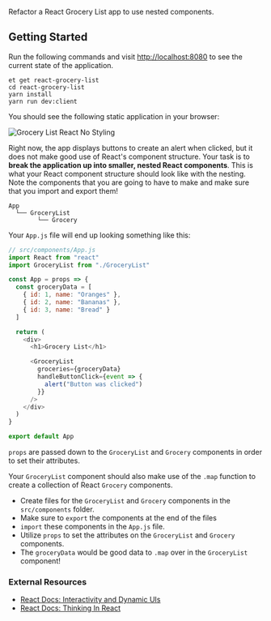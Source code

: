Refactor a React Grocery List app to use nested components.

## Getting Started

Run the following commands and visit <http://localhost:8080> to see the current state of the application.

```no-highlight
et get react-grocery-list
cd react-grocery-list
yarn install
yarn run dev:client
```

You should see the following static application in your browser:

![Grocery List React No Styling][grocery-list-react-no-styling]

Right now, the app displays buttons to create an alert when clicked, but it does not make good use of React's component structure. Your task is to **break the application up into smaller, nested React components**. This is what your React component structure should look like with the nesting. Note the components that you are going to have to make and make sure that you import and export them!

```no-highlight
App
  └── GroceryList
        └── Grocery
```

Your `App.js` file will end up looking something like this:

```javascript
// src/components/App.js
import React from "react"
import GroceryList from "./GroceryList"

const App = props => {
  const groceryData = [
    { id: 1, name: "Oranges" },
    { id: 2, name: "Bananas" },
    { id: 3, name: "Bread" }
  ]

  return (
    <div>
      <h1>Grocery List</h1>

      <GroceryList
        groceries={groceryData}
        handleButtonClick={event => {
          alert("Button was clicked")
        }}
      />
    </div>
  )
}

export default App
```

`props` are passed down to the `GroceryList` and `Grocery` components in order to set their attributes.

Your `GroceryList` component should also make use of the `.map` function to create a collection of React `Grocery` components.


- Create files for the `GroceryList` and `Grocery` components in the `src/components` folder.
- Make sure to `export` the components at the end of the files
- `import` these components in the `App.js` file.
- Utilize `props` to set the attributes on the `GroceryList` and `Grocery` components.
- The `groceryData` would be good data to `.map` over in the `GroceryList` component!


### External Resources

- [React Docs: Interactivity and Dynamic UIs][react-interactivity-and-dynamic-uis]
- [React Docs: Thinking In React][react-docs-thinking-in-react]

[grocery-list-react-no-styling]: https://s3.amazonaws.com/horizon-production/images/grocery_list_react_no_styling.png
[react-docs-thinking-in-react]: https://facebook.github.io/react/docs/thinking-in-react.html
[react-interactivity-and-dynamic-uis]: http://facebook.github.io/react/docs/interactivity-and-dynamic-uis.html
